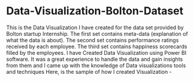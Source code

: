 # Data-Visualization-Bolton-Dataset
This is the Data Visualization I have created for the data set provided by Bolton startup Internship. The first set contains meta-data (explanation of what the data is about). The second set contains performance ratings received by each employee. The third set contains happiness scorecards filled by the employees. 
I have Created Data Visualization using Power BI software.
It was a great experience to handle the data and gain insights from them and I came up with the knowledge of Data visualizations tools and techniques
Here, is the sample of how I created Visualization -

